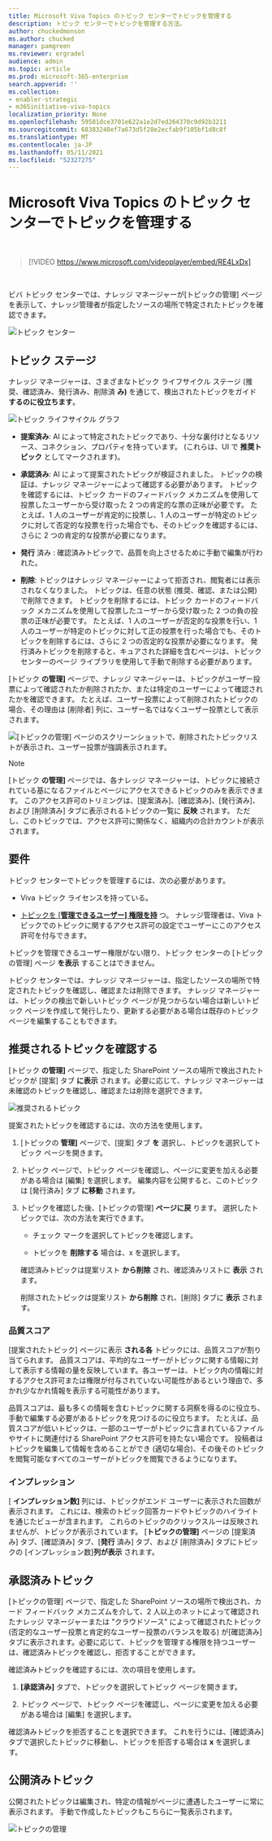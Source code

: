 ```yaml
---
title: Microsoft Viva Topics のトピック センターでトピックを管理する
description: トピック センターでトピックを管理する方法。
author: chuckedmonson
ms.author: chucked
manager: pamgreen
ms.reviewer: ergradel
audience: admin
ms.topic: article
ms.prod: microsoft-365-enterprise
search.appverid: ''
ms.collection:
- enabler-strategic
- m365initiative-viva-topics
localization_priority: None
ms.openlocfilehash: 59581dce3701e622a1e2d7ed264370c9d92b3211
ms.sourcegitcommit: 68383240ef7a673d5f28e2ecfab9f105bf1d8c8f
ms.translationtype: MT
ms.contentlocale: ja-JP
ms.lasthandoff: 05/11/2021
ms.locfileid: "52327275"
---
```

# <a name="manage-topics-in-the-topic-center-in-microsoft-viva-topics"></a>Microsoft Viva Topics のトピック センターでトピックを管理する

</br>

> [!VIDEO https://www.microsoft.com/videoplayer/embed/RE4LxDx]  

</br>

ビバ トピック センターでは、ナレッジ マネージャーが[トピックの管理] ページを表示して、ナレッジ管理者が指定したソースの場所で特定されたトピックを確認できます。  

   ![トピック センター](../media/knowledge-management/topic-center.png)  

## <a name="topic-stages"></a>トピック ステージ

ナレッジ マネージャーは、さまざまなトピック ライフサイクル ステージ (推奨、確認済み、発行済み、削除済 **み)** を通じて、検出されたトピックをガイド **するのに役立ちます**。

   ![トピック ライフサイクル グラフ](../media/knowledge-management/topic-lifecycle.png) 

- **提案済み**: AI によって特定されたトピックであり、十分な裏付けとなるリソース、コネクション、プロパティを持っています。 (これらは、UI で **推奨トピック** としてマークされます)。

- **承認済み**: AI によって提案されたトピックが検証されました。 トピックの検証は、ナレッジ マネージャーによって確認する必要があります。 トピックを確認するには、トピック カードのフィードバック メカニズムを使用して投票したユーザーから受け取った 2 つの肯定的な票の正味が必要です。 たとえば、1 人のユーザーが肯定的に投票し、1 人のユーザーが特定のトピックに対して否定的な投票を行った場合でも、そのトピックを確認するには、さらに 2 つの肯定的な投票が必要になります。
 
- **発行** 済み : 確認済みトピックで、品質を向上させるために手動で編集が行われた。

- **削除**: トピックはナレッジ マネージャーによって拒否され、閲覧者には表示されなくなりました。 トピックは、任意の状態 (推奨、確認、または公開) で削除できます。 トピックを削除するには、トピック カードのフィードバック メカニズムを使用して投票したユーザーから受け取った 2 つの負の投票の正味が必要です。 たとえば、1 人のユーザーが否定的な投票を行い、1 人のユーザーが特定のトピックに対して正の投票を行った場合でも、そのトピックを削除するには、さらに 2 つの否定的な投票が必要になります。 発行済みトピックを削除すると、キュアされた詳細を含むページは、トピック センターのページ ライブラリを使用して手動で削除する必要があります。

[トピック **の管理]** ページで、ナレッジ マネージャーは、トピックがユーザー投票によって確認されたか削除されたか、または特定のユーザーによって確認されたかを確認できます。 たとえば、ユーザー投票によって削除されたトピックの場合、その理由は [削除者] 列に、ユーザー名ではなくユーザー投票として表示されます。 

   ![[トピックの管理] ページのスクリーンショットで、削除されたトピックリストが表示され、ユーザー投票が強調表示されます。](../media/knowledge-management/removed-topics-user-votes.png) 

> [!Note] 
> [トピック **の管理]** ページでは、各ナレッジ マネージャーは、トピックに接続されている基になるファイルとページにアクセスできるトピックのみを表示できます。 このアクセス許可のトリミングは、[提案済み]、[確認済み]、[発行済み]、および [削除済み] タブに表示されるトピックの一覧に **反映** されます。  ただし、このトピックでは、アクセス許可に関係なく、組織内の合計カウントが表示されます。

## <a name="requirements"></a>要件

トピック センターでトピックを管理するには、次の必要があります。
- Viva トピック ライセンスを持っている。

- [トピックを [**管理できるユーザー] 権限を持**](./topic-experiences-user-permissions.md) つ。 ナレッジ管理者は、Viva トピックでのトピックに関するアクセス許可の設定でユーザーにこのアクセス許可を付与できます。 

トピックを管理できるユーザー権限がない限り、トピック センターの [トピックの管理] ページ **を表示** することはできません。

トピック センターでは、ナレッジ マネージャーは、指定したソースの場所で特定されたトピックを確認し、確認または削除できます。 ナレッジ マネージャーは、トピックの検出で新しいトピック ページが見つからない場合は新しいトピック ページを作成して発行したり、更新する必要がある場合は既存のトピック ページを編集することもできます。

## <a name="review-suggested-topics"></a>推奨されるトピックを確認する

[トピック **の管理]** ページで、指定した SharePoint ソースの場所で検出されたトピックが [提案] タブ **に表示** されます。必要に応じて、ナレッジ マネージャーは未確認のトピックを確認し、確認または削除を選択できます。

   ![推奨されるトピック](../media/knowledge-management/quality-score.png) 

提案されたトピックを確認するには、次の方法を使用します。

1. [トピックの **管理]** ページで、[提案] タブ **を** 選択し、トピックを選択してトピック ページを開きます。

2. トピック ページで、トピック ページを確認し、ページに変更を加える必要がある場合は [編集] を選択します。 編集内容を公開すると、このトピックは [発行済み] タブ **に移動** されます。

3. トピックを確認した後、[トピックの管理] **ページに戻** ります。 選択したトピックでは、次の方法を実行できます。

   - チェック マークを選択してトピックを確認します。
    
   - トピックを **削除する** 場合は、x を選択します。

    確認済みトピックは提案リスト **から削除** され、確認済みリストに **表示** されます。

    削除されたトピックは提案リスト **から削除** され、[削除] タブに **表示** されます。

### <a name="quality-score"></a>品質スコア

[提案されたトピック] ページに表示 **される各** トピックには、品質スコアが割り当てられます。 品質スコアは、平均的なユーザーがトピックに関する情報に対して表示する情報の量を反映しています。各ユーザーは、トピック内の情報に対するアクセス許可または権限が付与されていない可能性があるという理由で、多かれ少なかれ情報を表示する可能性があります。 

品質スコアは、最も多くの情報を含むトピックに関する洞察を得るのに役立ち、手動で編集する必要があるトピックを見つけるのに役立ちます。 たとえば、品質スコアが低いトピックは、一部のユーザーがトピックに含まれているファイルやサイトに関連付ける SharePoint アクセス許可を持たない場合です。 投稿者はトピックを編集して情報を含めることができ (適切な場合)、その後そのトピックを閲覧可能なすべてのユーザーがトピックを閲覧できるようになります。

### <a name="impressions"></a>インプレッション

[ **インプレッション数]** 列には、トピックがエンド ユーザーに表示された回数が表示されます。 これには、検索のトピック回答カードやトピックのハイライトを通じたビューが含まれます。 これらのトピックのクリックスルーは反映されませんが、トピックが表示されています。 [**トピックの管理]** ページの [提案済み] タブ、[確認済み] タブ、[**発行** 済み] タブ、および [削除済み] タブにトピックの [インプレッション数]**列が表示** されます。

## <a name="confirmed-topics"></a>承認済みトピック

[トピックの管理] ページで、指定した SharePoint ソースの場所で検出され、カード フィードバック メカニズムを介して、2 人以上のネットによって確認されたナレッジ マネージャーまたは "クラウドソース" によって確認されたトピック (否定的なユーザー投票と肯定的なユーザー投票のバランスを取る) が[確認済み] タブに表示されます。必要に応じて、トピックを管理する権限を持つユーザーは、確認済みトピックを確認し、拒否することができます。

確認済みトピックを確認するには、次の項目を使用します。

1. **[承認済み]** タブで、トピックを選択してトピック ページを開きます。

2. トピック ページで、トピック ページを確認し、ページに変更を加える必要がある場合は [編集] を選択します。

確認済みトピックを拒否することを選択できます。 これを行うには、[確認済み] タブで選択したトピックに移動し、トピックを拒否する場合は **x** を選択します。

## <a name="published-topics"></a>公開済みトピック

公開されたトピックは編集され、特定の情報がページに遭遇したユーザーに常に表示されます。 手動で作成したトピックもこちらに一覧表示されます。

   ![トピックの管理](../media/knowledge-management/manage-topics-new.png)
